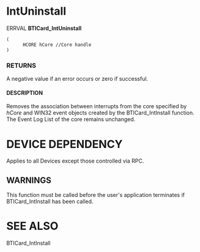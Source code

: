 # **IntUninstall**

ERRVAL **BTICard\_IntUninstall**

```
(
      HCORE hCore //Core handle
)
```
### **RETURNS**

A negative value if an error occurs or zero if successful.

#### **DESCRIPTION**

Removes the association between interrupts from the core specified by *hCore* and WIN32 event objects created by the BTICard\_IntInstall function. The Event Log List of the core remains unchanged.

# **DEVICE DEPENDENCY**

Applies to all Devices except those controlled via RPC.

## **WARNINGS**

This function must be called before the user's application terminates if BTICard\_IntInstall has been called.

# **SEE ALSO**

BTICard\_IntInstall